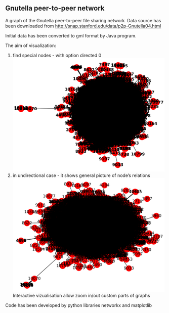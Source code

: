 Gnutella peer-to-peer network
----------
A graph of the Gnutella peer-to-peer file sharing network 
Data source has been downloaded from http://snap.stanford.edu/data/p2p-Gnutella04.html

Initial data has been converted to gml format by Java program.

The aim of visualization:
1) find special nodes - with option directed 0
![alt text](graph.png)
2) in undirectional case - it shows general picture of node’s relations 
![alt text](graph1.png)
Interactive vizualisation allow zoom in/out custom parts of graphs

Code has been developed by python libraries networkx and matplotlib 
